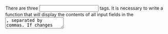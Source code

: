 There are three <input type = "text"> tags.
It is necessary to write a function that will display the contents of all input fields in the <textarea>, separated by commas.
If changes have occurred in `input` after some time, they should appear in` textarea` too.